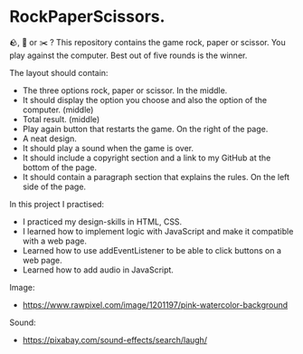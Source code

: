 # RockPaperScissors.
🪨, 🧻 or ✂️ ?
This repository contains the game rock, paper or scissor. You play against the computer. Best out of five rounds is the winner.

The layout should contain:
- The three options rock, paper or scissor. In the middle.
- It should display the option you choose and also the option of the computer. (middle)
- Total result. (middle)
- Play again button that restarts the game. On the right of the page.
- A neat design.
- It should play a sound when the game is over.
- It should include a copyright section and a link to my GitHub at the bottom of the page.
- It should contain a paragraph section that explains the rules. On the left side of the page.

In this project I practised:
- I practiced my design-skills in HTML, CSS.
- I learned how to implement logic with JavaScript and make it compatible with a web page.
- Learned how to use addEventListener to be able to click buttons on a web page.
- Learned how to add audio in JavaScript.

Image: 
- https://www.rawpixel.com/image/1201197/pink-watercolor-background

Sound: 
- https://pixabay.com/sound-effects/search/laugh/
